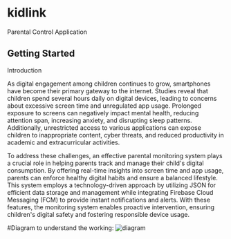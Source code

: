 # kidlink

Parental Control Application

## Getting Started

Introduction

As digital engagement among children continues to grow, smartphones have become their primary gateway to the internet. Studies reveal that children spend several hours daily on digital devices, leading to concerns about excessive screen time and unregulated app usage. Prolonged exposure to screens can negatively impact mental health, reducing attention span, increasing anxiety, and disrupting sleep patterns. Additionally, unrestricted access to various applications can expose children to inappropriate content, cyber threats, and reduced productivity in academic and extracurricular activities.​

To address these challenges, an effective parental monitoring system plays a crucial role in helping parents track and manage their child's digital consumption. By offering real-time insights into screen time and app usage, parents can enforce healthy digital habits and ensure a balanced lifestyle. This system employs a technology-driven approach by utilizing JSON for efficient data storage and management while integrating Firebase Cloud Messaging (FCM) to provide instant notifications and alerts. With these features, the monitoring system enables proactive intervention, ensuring children's digital safety and fostering responsible device usage.​



#Diagram to understand the working:
![diagram](https://github.com/user-attachments/assets/fdb3ba02-c667-418b-b9b4-27fc257c81ad)


